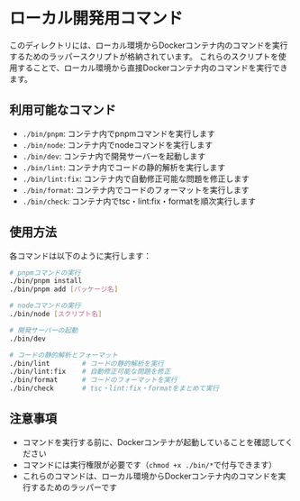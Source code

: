 # ローカル開発用コマンド

このディレクトリには、ローカル環境からDockerコンテナ内のコマンドを実行するためのラッパースクリプトが格納されています。
これらのスクリプトを使用することで、ローカル環境から直接Dockerコンテナ内のコマンドを実行できます。

## 利用可能なコマンド

- `./bin/pnpm`: コンテナ内でpnpmコマンドを実行します
- `./bin/node`: コンテナ内でnodeコマンドを実行します
- `./bin/dev`: コンテナ内で開発サーバーを起動します
- `./bin/lint`: コンテナ内でコードの静的解析を実行します
- `./bin/lint:fix`: コンテナ内で自動修正可能な問題を修正します
- `./bin/format`: コンテナ内でコードのフォーマットを実行します
- `./bin/check`: コンテナ内でtsc・lint:fix・formatを順次実行します

## 使用方法

各コマンドは以下のように実行します：

```bash
# pnpmコマンドの実行
./bin/pnpm install
./bin/pnpm add [パッケージ名]

# nodeコマンドの実行
./bin/node [スクリプト名]

# 開発サーバーの起動
./bin/dev

# コードの静的解析とフォーマット
./bin/lint        # コードの静的解析を実行
./bin/lint:fix    # 自動修正可能な問題を修正
./bin/format      # コードのフォーマットを実行
./bin/check       # tsc・lint:fix・formatをまとめて実行
```

## 注意事項

- コマンドを実行する前に、Dockerコンテナが起動していることを確認してください
- コマンドには実行権限が必要です（`chmod +x ./bin/*`で付与できます）
- これらのコマンドは、ローカル環境からDockerコンテナ内のコマンドを実行するためのラッパーです
